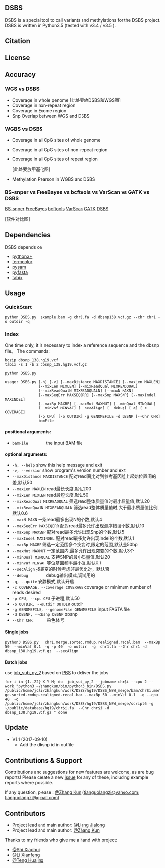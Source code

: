 ## DSBS

DSBS is a special tool to call variants and methylations for the DSBS project.
DSBS is written in Python3.5 (tested with v3.4 / v3.5 ).

## Citation

## License

## Accuracy


### WGS vs DSBS
* Coverage in whole genome
	[此处要放DSBS和WGS图]
* Coverage in non-repeat region
* Coverage in Exome region
* Snp Overlap between WGS and DSBS

### WGBS vs DSBS
* Coverage in all CpG sites of whole genome
* Coverage in all CpG sites of non-repeat region
* Coverage in all CpG sites of repeat region

	[此处要放甲基化图]
* Methylation Pearson in WGBS and DSBS	

### BS-snper vs FreeBayes vs bcftools vs VarScan vs GATK vs DSBS
[BS-snper](https://github.com/hellbelly/BS-Snper) 
[FreeBayes](https://github.com/ekg/freebayes) 
[bcftools](https://github.com/samtools/bcftools) 
[VarScan](https://github.com/dkoboldt/varscan) 
[GATK](https://github.com/broadinstitute/gatk) 
[DSBS](https://github.com/tianguolangzi/DSBS)
	
[软件对比图]	


## Dependencies
DSBS depends on 
* [python3+](https://www.python.org/)
* [termcolor](https://pypi.python.org/pypi/termcolor/1.1.0)
* [pysam](https://pypi.python.org/pypi/pysam)
* [pyfasta](https://pypi.python.org/pypi/pyfasta/0.5.2)
* [tabix](https://)

## Usage

### QuickStart

`python DSBS.py  example.bam -g chr1.fa -d dbsnp138.vcf.gz --chr chr1 -o outdir -q` 


### Index 
One time only, it is necessary to index  a reference sequence and the dbsnp file。
The commands:

	bgzip dbsnp_138.hg19.vcf
	tabix -s 1 -b 2 dbsnp_138.hg19.vcf.gz

`python DSBS.py`

```
usage: DSBS.py [-h] [-v] [--maxDistance MAXDISTANCE] [--maxLen MAXLEN]
               [--mixLen MIXLEN] [--mixReadQual MIXREADQUAL]
               [--mixReadQualN MIXREADQUALN] [--maxN MAXN]
               [--maxSeqErr MAXSEQERR] [--maxSnp MAXSNP] [--maxIndel MAXINDEL]
               [--maxBp MAXBP] [--maxMut MAXMUT] [--minQual MINQUAL]
               [--minVaf MINVAF] [--secAlign] [--debug] [-q] [-c COVERAGE]
               [-p CPU] [-o OUTDIR] -g GENOMEFILE -d DBSNP [--Chr CHR]
               bamFile
```

#### positional arguments:
 * `bamFile`               the input BAM file

#### optional arguments:
 * `-h, --help`             show this help message and exit
 * `-v, --version`          show program's version number and exit
 * `--maxDistance MAXDISTANCE`  配对read间比对到参考基因组上起始位置间的差,默认50
 * `--maxLen MAXLEN`       read最长长度,默认200
 * `--mixLen MIXLEN`       read最短长度,默认50
 * `--mixReadQual MIXREADQUAL` 筛选read整体质量值时最小质量值,默认20
 * `--mixReadQualN MIXREADQUALN`  筛选read整体质量值时,大于最小质量值比例,默认0.6
 * `--maxN MAXN`           一条read最多出现N的个数,默认4
 * `--maxSeqErr MAXSEQERR` 配对read最多允许出现测序错误个数,默认10
 * `--maxSnp MAXSNP`       配对read最多允许出现Snp的个数,默认5
 * `--maxIndel MAXINDEL`   配对read最多允许出现Indel的个数,默认1
 * `--maxBp MAXBP`         筛选一定范围多个突变时,限定的范围,默认是50bp
 * `--maxMut MAXMUT`       一定范围内,最多允许出现突变的个数,默认3个
 * `--minQual MINQUAL`     支持SNP的最小质量值,默认20
 * `--minVaf MINVAF`       等位基因频率最小值,默认0.1
 * `--secAlign`            找突变的时候考虑非最优比对，默认否
 * `--debug`               debug输出模式,调试用的
 * `-q, --quite`           安静模式,默认开启
 * `-c COVERAGE, --coverage COVERAGE`  coverage or minimum number of reads desired
 * `-p CPU, --cpu CPU`     子进程,默认50
 * `-o OUTDIR, --outdir OUTDIR` outdir
 * `-g GENOMEFILE, --genomeFile GENOMEFILE` input FASTA file
 * `-d DBSNP, --dbsnp DBSNP`   dbsnp
 * `--Chr CHR`            染色体号

####  Single jobs

`
python3 DSBS.py   chr1.merge.sorted.rmdup.realigned.recal.bam  --maxBp 50  --minVaf 0.1  -q -p 40  -o outdir  -g  chr1.fa --Chr chr1 -d dbsnp_138.hg19.vcf.gz  --secAlign 
`

#### Batch jobs
use [job_sub_py_2](https://github.com/tianguolangzi/ZK-Tools)  based on [PBS](https://github.com/pbspro/pbspro) to  deliver the jobs

`
for i in {1..22} X Y M;
do 
job_sub_py_2 --jobname chr$i --cpu 2 --work "python3 ~/zhangkun/bin/python3_bin/DSBS.py 	/public/home/jcli/zhangkun/work/DSBS/hg19/DSBS_NEW_merge/bam/chr$i.merge.sorted.rmdup.realigned.recal.bam --maxBp 50 --minVaf 0.1  -q --cpu 40  -o /public/home/jcli/zhangkun/work/DSBS/hg19/DSBS_NEW_merge/script6 -g   ~/public/database/hg19/chr$i.fa  --Chr chr$i -d 	dbsnp_138.hg19.vcf.gz "
done
`

## Update 
* V1.1 (2017-09-10)
  * Add the dbsnp id in outfile 
 
## Contributions & Support

Contributions and suggestions for new features are welcome, as are bug reports! Please create a new [issue](https://github.com/tianguolangzi/DSBS/issues) for any of these, including example reports where possible.

If any question, please :
[@Zhang Kun](https://github.com/tianguolangzi) (tianguolangzi@yahoo.com; tianguolangzi@gmail.com)



## Contributors
* Project lead and main author: [@Liang Jialong](https://github.com/lll)
* Project lead and main author: [@Zhang Kun](https://github.com/tianguolangzi)

Thanks to my friends who give me a hand with project:
* [@Shi Xiaohui]()
* [@Li Xianfeng](https://github.com/xflicsu)
* [@Teng Huajing]()
